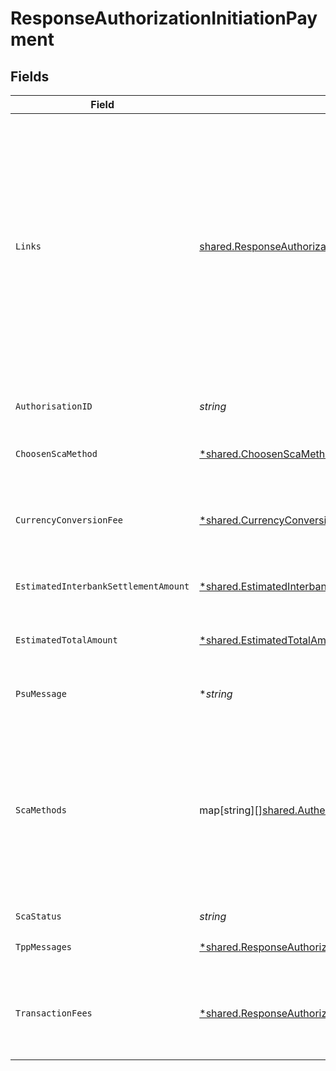 # ResponseAuthorizationInitiationPayment


## Fields

| Field                                                                                                                                                                                                                                                                                                                                                                                                                                                             | Type                                                                                                                                                                                                                                                                                                                                                                                                                                                              | Required                                                                                                                                                                                                                                                                                                                                                                                                                                                          | Description                                                                                                                                                                                                                                                                                                                                                                                                                                                       | Example                                                                                                                                                                                                                                                                                                                                                                                                                                                           |
| ----------------------------------------------------------------------------------------------------------------------------------------------------------------------------------------------------------------------------------------------------------------------------------------------------------------------------------------------------------------------------------------------------------------------------------------------------------------- | ----------------------------------------------------------------------------------------------------------------------------------------------------------------------------------------------------------------------------------------------------------------------------------------------------------------------------------------------------------------------------------------------------------------------------------------------------------------- | ----------------------------------------------------------------------------------------------------------------------------------------------------------------------------------------------------------------------------------------------------------------------------------------------------------------------------------------------------------------------------------------------------------------------------------------------------------------- | ----------------------------------------------------------------------------------------------------------------------------------------------------------------------------------------------------------------------------------------------------------------------------------------------------------------------------------------------------------------------------------------------------------------------------------------------------------------- | ----------------------------------------------------------------------------------------------------------------------------------------------------------------------------------------------------------------------------------------------------------------------------------------------------------------------------------------------------------------------------------------------------------------------------------------------------------------- |
| `Links`                                                                                                                                                                                                                                                                                                                                                                                                                                                           | [shared.ResponseAuthorizationInitiationPaymentLinks](../../models/shared/responseauthorizationinitiationpaymentlinks.md)                                                                                                                                                                                                                                                                                                                                          | :heavy_check_mark:                                                                                                                                                                                                                                                                                                                                                                                                                                                | Lista de hipervínculos para ser reconocidos por el TPP. Tipos soportados en esta respuesta:  scaRedirect: en caso de SCA por redirección. Link donde el navegador del PSU debe ser redireccionado por el TPP.  selectAuthenticatio nMethod: link al sub-recurso de  autorización o de autorización de cancelación donde el método SCA seleccionado será informado. • scaStatus: link para consultar el estado SCA correspondiente al sub-recurso de autorización. |                                                                                                                                                                                                                                                                                                                                                                                                                                                                   |
| `AuthorisationID`                                                                                                                                                                                                                                                                                                                                                                                                                                                 | *string*                                                                                                                                                                                                                                                                                                                                                                                                                                                          | :heavy_check_mark:                                                                                                                                                                                                                                                                                                                                                                                                                                                | Identificador del recurso que referencia al sub-recurso de autorización creado                                                                                                                                                                                                                                                                                                                                                                                    |                                                                                                                                                                                                                                                                                                                                                                                                                                                                   |
| `ChoosenScaMethod`                                                                                                                                                                                                                                                                                                                                                                                                                                                | [*shared.ChoosenScaMethod](../../models/shared/choosenscamethod.md)                                                                                                                                                                                                                                                                                                                                                                                               | :heavy_minus_sign:                                                                                                                                                                                                                                                                                                                                                                                                                                                | NO SOPORTADO EN ESTA VERSIÓN. SOLO EMBEBIDO                                                                                                                                                                                                                                                                                                                                                                                                                       |                                                                                                                                                                                                                                                                                                                                                                                                                                                                   |
| `CurrencyConversionFee`                                                                                                                                                                                                                                                                                                                                                                                                                                           | [*shared.CurrencyConversionFee](../../models/shared/currencyconversionfee.md)                                                                                                                                                                                                                                                                                                                                                                                     | :heavy_minus_sign:                                                                                                                                                                                                                                                                                                                                                                                                                                                | Podría ser usado por el ASPSP para transportar comisiones por conversión específica de la moneda asociada a la transferencia de crédito iniciada.                                                                                                                                                                                                                                                                                                                 |                                                                                                                                                                                                                                                                                                                                                                                                                                                                   |
| `EstimatedInterbankSettlementAmount`                                                                                                                                                                                                                                                                                                                                                                                                                              | [*shared.EstimatedInterbankSettlementAmount](../../models/shared/estimatedinterbanksettlementamount.md)                                                                                                                                                                                                                                                                                                                                                           | :heavy_minus_sign:                                                                                                                                                                                                                                                                                                                                                                                                                                                | Importe estimado a ser transferido al beneficiario.                                                                                                                                                                                                                                                                                                                                                                                                               |                                                                                                                                                                                                                                                                                                                                                                                                                                                                   |
| `EstimatedTotalAmount`                                                                                                                                                                                                                                                                                                                                                                                                                                            | [*shared.EstimatedTotalAmount](../../models/shared/estimatedtotalamount.md)                                                                                                                                                                                                                                                                                                                                                                                       | :heavy_minus_sign:                                                                                                                                                                                                                                                                                                                                                                                                                                                | Importe el cual se estima que será retirado de la cuenta del ordenante. Este importe incluye comisiones.                                                                                                                                                                                                                                                                                                                                                          |                                                                                                                                                                                                                                                                                                                                                                                                                                                                   |
| `PsuMessage`                                                                                                                                                                                                                                                                                                                                                                                                                                                      | **string*                                                                                                                                                                                                                                                                                                                                                                                                                                                         | :heavy_minus_sign:                                                                                                                                                                                                                                                                                                                                                                                                                                                | Texto enviado al TPP a través del HUB para ser mostrado al PSU.                                                                                                                                                                                                                                                                                                                                                                                                   | Mensaje de ejemplo                                                                                                                                                                                                                                                                                                                                                                                                                                                |
| `ScaMethods`                                                                                                                                                                                                                                                                                                                                                                                                                                                      | map[string][][shared.AuthenticationObject](../../models/shared/authenticationobject.md)                                                                                                                                                                                                                                                                                                                                                                           | :heavy_minus_sign:                                                                                                                                                                                                                                                                                                                                                                                                                                                | Este elemento es contenido si SCA es requerido y si el PSU puede elegir entre diferentes métodos de autenticación. Si este dato es contenido también se informará el link "selectAuthenticationM ethod”. Estos métodos deberán ser presentados al PSU. Nota: Solo si ASPSP soporta selección del método SCA                                                                                                                                                       |                                                                                                                                                                                                                                                                                                                                                                                                                                                                   |
| `ScaStatus`                                                                                                                                                                                                                                                                                                                                                                                                                                                       | *string*                                                                                                                                                                                                                                                                                                                                                                                                                                                          | :heavy_check_mark:                                                                                                                                                                                                                                                                                                                                                                                                                                                | Estado SCA                                                                                                                                                                                                                                                                                                                                                                                                                                                        |                                                                                                                                                                                                                                                                                                                                                                                                                                                                   |
| `TppMessages`                                                                                                                                                                                                                                                                                                                                                                                                                                                     | [*shared.ResponseAuthorizationInitiationPaymentTppMessages](../../models/shared/responseauthorizationinitiationpaymenttppmessages.md)                                                                                                                                                                                                                                                                                                                             | :heavy_minus_sign:                                                                                                                                                                                                                                                                                                                                                                                                                                                | Mensaje para el TPP enviado a través del HUB.                                                                                                                                                                                                                                                                                                                                                                                                                     |                                                                                                                                                                                                                                                                                                                                                                                                                                                                   |
| `TransactionFees`                                                                                                                                                                                                                                                                                                                                                                                                                                                 | [*shared.ResponseAuthorizationInitiationPaymentTransactionFees](../../models/shared/responseauthorizationinitiationpaymenttransactionfees.md)                                                                                                                                                                                                                                                                                                                     | :heavy_minus_sign:                                                                                                                                                                                                                                                                                                                                                                                                                                                | Podría ser usado por el ASPSP para transportar la comisión total de la transacción. Este campo incluye el currencyConversiónFees, si es de aplicación.                                                                                                                                                                                                                                                                                                            |                                                                                                                                                                                                                                                                                                                                                                                                                                                                   |